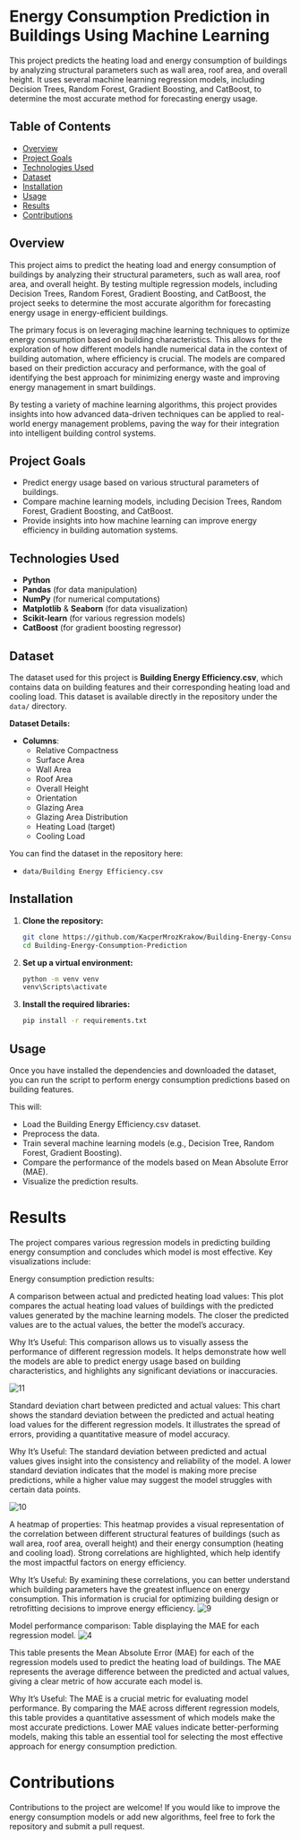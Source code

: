 # Energy Consumption Prediction in Buildings Using Machine Learning

This project predicts the heating load and energy consumption of buildings by analyzing structural parameters such as wall area, roof area, and overall height. It uses several machine learning regression models, including Decision Trees, Random Forest, Gradient Boosting, and CatBoost, to determine the most accurate method for forecasting energy usage.

## Table of Contents
- [Overview](#overview)
- [Project Goals](#project-goals)
- [Technologies Used](#technologies-used)
- [Dataset](#dataset)
- [Installation](#installation)
- [Usage](#usage)
- [Results](#results)
- [Contributions](#contributions)

## Overview
This project aims to predict the heating load and energy consumption of buildings by analyzing their structural parameters, such as wall area, roof area, and overall height. By testing multiple regression models, including Decision Trees, Random Forest, Gradient Boosting, and CatBoost, the project seeks to determine the most accurate algorithm for forecasting energy usage in energy-efficient buildings.

The primary focus is on leveraging machine learning techniques to optimize energy consumption based on building characteristics. This allows for the exploration of how different models handle numerical data in the context of building automation, where efficiency is crucial. The models are compared based on their prediction accuracy and performance, with the goal of identifying the best approach for minimizing energy waste and improving energy management in smart buildings.

By testing a variety of machine learning algorithms, this project provides insights into how advanced data-driven techniques can be applied to real-world energy management problems, paving the way for their integration into intelligent building control systems.

## Project Goals
- Predict energy usage based on various structural parameters of buildings.
- Compare machine learning models, including Decision Trees, Random Forest, Gradient Boosting, and CatBoost.
- Provide insights into how machine learning can improve energy efficiency in building automation systems.

## Technologies Used
- **Python**
- **Pandas** (for data manipulation)
- **NumPy** (for numerical computations)
- **Matplotlib** & **Seaborn** (for data visualization)
- **Scikit-learn** (for various regression models)
- **CatBoost** (for gradient boosting regressor)

## Dataset

The dataset used for this project is **Building Energy Efficiency.csv**, which contains data on building features and their corresponding heating load and cooling load. This dataset is available directly in the repository under the `data/` directory.

**Dataset Details:**
- **Columns**:
  - Relative Compactness
  - Surface Area
  - Wall Area
  - Roof Area
  - Overall Height
  - Orientation
  - Glazing Area
  - Glazing Area Distribution
  - Heating Load (target)
  - Cooling Load

You can find the dataset in the repository here:
- `data/Building Energy Efficiency.csv`

## Installation

1. **Clone the repository:**
   ```bash
   git clone https://github.com/KacperMrozKrakow/Building-Energy-Consumption-Prediction.git
   cd Building-Energy-Consumption-Prediction

2. **Set up a virtual environment:**
   ```bash
   python -m venv venv
   venv\Scripts\activate

3. **Install the required libraries:**
   ```bash
   pip install -r requirements.txt

## Usage
Once you have installed the dependencies and downloaded the dataset, you can run the script to perform energy consumption predictions based on building features.

This will:

- Load the Building Energy Efficiency.csv dataset.
- Preprocess the data.
- Train several machine learning models (e.g., Decision Tree, Random Forest, Gradient Boosting).
- Compare the performance of the models based on Mean Absolute Error (MAE).
- Visualize the prediction results.

# Results
The project compares various regression models in predicting building energy consumption and concludes which model is most effective. Key visualizations include:

Energy consumption prediction results:

A comparison between actual and predicted heating load values: This plot compares the actual heating load values of buildings with the predicted values generated by the machine learning models. The closer the predicted values are to the actual values, the better the model’s accuracy.

Why It’s Useful: This comparison allows us to visually assess the performance of different regression models. It helps demonstrate how well the models are able to predict energy usage based on building characteristics, and highlights any significant deviations or inaccuracies.



![11](https://github.com/user-attachments/assets/c83ee1ea-4784-4d7a-bfb3-46990f807bab)

Standard deviation chart between predicted and actual values: This chart shows the standard deviation between the predicted and actual heating load values for the different regression models. It illustrates the spread of errors, providing a quantitative measure of model accuracy.

Why It’s Useful: The standard deviation between predicted and actual values gives insight into the consistency and reliability of the model. A lower standard deviation indicates that the model is making more precise predictions, while a higher value may suggest the model struggles with certain data points.


  
![10](https://github.com/user-attachments/assets/f50ecf1f-ba3e-4616-82df-95cc89ea4bf0)

A heatmap of properties: This heatmap provides a visual representation of the correlation between different structural features of buildings (such as wall area, roof area, overall height) and their energy consumption (heating and cooling load). Strong correlations are highlighted, which help identify the most impactful factors on energy efficiency.

Why It’s Useful: By examining these correlations, you can better understand which building parameters have the greatest influence on energy consumption. This information is crucial for optimizing building design or retrofitting decisions to improve energy efficiency.
![9](https://github.com/user-attachments/assets/0c03d9ab-4040-424f-888b-9116a98ff269)

Model performance comparison: Table displaying the MAE for each regression model.
![4](https://github.com/user-attachments/assets/4c24bfef-cd2c-4fab-8c22-eab74a113995)


This table presents the Mean Absolute Error (MAE) for each of the regression models used to predict the heating load of buildings. The MAE represents the average difference between the predicted and actual values, giving a clear metric of how accurate each model is.

Why It’s Useful: The MAE is a crucial metric for evaluating model performance. By comparing the MAE across different regression models, this table provides a quantitative assessment of which models make the most accurate predictions. Lower MAE values indicate better-performing models, making this table an essential tool for selecting the most effective approach for energy consumption prediction.


# Contributions
Contributions to the project are welcome! If you would like to improve the energy consumption models or add new algorithms, feel free to fork the repository and submit a pull request.
